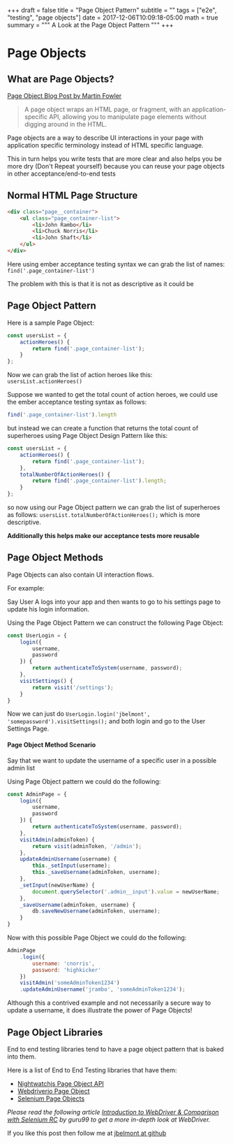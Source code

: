 +++
draft = false
title = "Page Object Pattern"
subtitle = ""
tags = ["e2e", "testing", "page objects"]
date = 2017-12-06T10:09:18-05:00
math = true
summary = """
A Look at the Page Object Pattern
"""
+++

# Page Objects

## What are Page Objects?

[Page Object Blog Post by Martin Fowler](https://martinfowler.com/bliki/PageObject.html)

> A page object wraps an HTML page, or fragment, with an application-specific API, allowing you to manipulate page elements without digging around in the HTML.

Page objects are a way to describe UI interactions in your page with application specific terminology instead of HTML specific language.

This in turn helps you write tests that are more clear and also helps you be more dry (Don't Repeat yourself) because you can reuse your page objects in other acceptance/end-to-end tests

## Normal HTML Page Structure

```html
<div class="page__container">
    <ul class="page_container-list">
        <li>John Rambo</li>
        <li>Chuck Norris</li>
        <li>John Shaft</li>
    </ul>
</div>
```

Here using ember acceptance testing syntax we can grab the list of names: `find('.page_container-list')`

The problem with this is that it is not as descriptive as it could be

## Page Object Pattern

Here is a sample Page Object:

```js
const usersList = {
    actionHeroes() {
        return find('.page_container-list');
    }
};
```

Now we can grab the list of action heroes like this: `usersList.actionHeroes()`

Suppose we wanted to get the total count of action heroes, we could use the ember acceptance testing syntax as follows:

```js
find('.page_container-list').length
```

but instead we can create a function that returns the total count of superheroes using Page Object Design Pattern like this:

```js
const usersList = {
    actionHeroes() {
        return find('.page_container-list');
    },
    totalNumberOfActionHeroes() {
        return find('.page_container-list').length;
    }
};
```

so now using our Page Object pattern we can grab the list of superheroes as follows: `usersList.totalNumberOfActionHeroes();` which is more descriptive.

**Additionally this helps make our acceptance tests more reusable**

## Page Object Methods

Page Objects can also contain UI interaction flows.

For example:

Say User A logs into your app and then wants to go to his settings page to update his login information.

Using the Page Object Pattern we can construct the following Page Object:

```js
const UserLogin = {
    login({
        username,
        password
    }) {
        return authenticateToSystem(username, password);
    },
    visitSettings() {
        return visit('/settings');
    }
}
```

Now we can just do `UserLogin.login('jbelmont', 'somepassword').visitSettings();` and both login and go to the User Settings Page.

#### Page Object Method Scenario

Say that we want to update the username of a specific user in a possible admin list

Using Page Object pattern we could do the following:

```js
const AdminPage = {
    login({
        username,
        password
    }) {
        return authenticateToSystem(username, password);
    },
    visitAdmin(adminToken) {
        return visit(adminToken, '/admin');
    },
    updateAdminUsername(username) {
        this._setInput(username);
        this._saveUsername(adminToken, username);
    },
    _setInput(newUserName) {
        document.querySelector('.admin__input').value = newUserName;
    },
    _saveUsername(adminToken, username) {
        db.saveNewUsername(adminToken, username);
    }
}
```

Now with this possible Page Object we could do the following: 

```js
AdminPage
    .login({
        username: 'cnorris',
        password: 'highkicker'
    })
    visitAdmin('someAdminToken1234')
    .updateAdminUsername('jrambo', 'someAdminToken1234');
```

Although this a contrived example and not necessarily a secure way to update a username, it does illustrate the power of Page Objects!

## Page Object Libraries

End to end testing libraries tend to have a page object pattern that is baked into them.

Here is a list of End to End Testing libraries that have them:

* [Nightwatchjs Page Object API](https://github.com/nightwatchjs/nightwatch/wiki/Page-Object-API)
* [Webdriverio Page Object](http://webdriver.io/guide/testrunner/pageobjects.html)
* [Selenium Page Objects](https://github.com/SeleniumHQ/selenium/wiki/PageObjects)

*Please read the following article [Introduction to WebDriver & Comparison with Selenium RC](https://www.guru99.com/introduction-webdriver-comparison-selenium-rc.html) by guru99 to get a more in-depth look at WebDriver.*

If you like this post then follow me at [jbelmont at github](https://github.com/jbelmont)